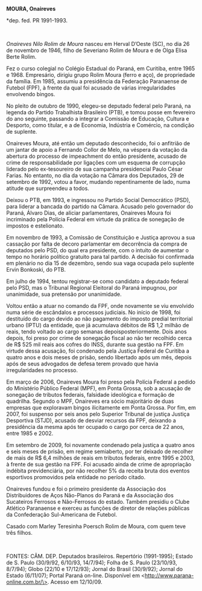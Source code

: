 **MOURA, Onaireves**

\*dep. fed. PR 1991-1993.

 

*Onaireves Nilo Rolim de Moura* nasceu em Herval D’Oeste (SC), no dia 26
de novembro de 1946, filho de Severiano Rolim de Moura e de Olga Elisa
Berte Rolim.

Fez o curso colegial no Colégio Estadual do Paraná, em Curitiba, entre
1965 e 1968. Empresário, dirigiu grupo Rolim Moura (ferro e aço), de
propriedade da família. Em 1985, assumiu a presidência da Federação
Paranaense de Futebol (FPF), à frente da qual foi acusado de várias
irregularidades envolvendo bingos.

No pleito de outubro de 1990, elegeu-se deputado federal pelo Paraná, na
legenda do Partido Trabalhista Brasileiro (PTB), e tomou posse em
fevereiro do ano seguinte, passando a integrar a Comissão de Educação,
Cultura e Desporto, como titular, e a de Economia, Indústria e Comércio,
na condição de suplente.

Onaireves Moura, até então um deputado desconhecido, foi o anfitrião de
um jantar de apoio a Fernando Collor de Melo, na véspera da votação da
abertura do processo de impeachment do então presidente, acusado de
crime de responsabilidade por ligações com um esquema de corrupção
liderado pelo ex-tesoureiro de sua campanha presidencial Paulo César
Farias. No entanto, no dia da votação na Câmara dos Deputados, 29 de
setembro de 1992, votou a favor, mudando repentinamente de lado, numa
atitude que surpreendeu a todos.

Deixou o PTB, em 1993, e ingressou no Partido Social Democrático (PSD),
para liderar a bancada do partido na Câmara. Acusado pelo governador do
Paraná, Álvaro Dias, de aliciar parlamentares, Onaireves Moura foi
incriminado pela Polícia Federal em virtude da prática de sonegação de
impostos e estelionato.

Em novembro de 1993, a Comissão de Constituição e Justiça aprovou a sua
cassação por falta de decoro parlamentar em decorrência da compra de
deputados pelo PSD, do qual era presidente, com o intuito de aumentar o
tempo no horário político gratuito para tal partido. A decisão foi
confirmada em plenário no dia 15 de dezembro, sendo sua vaga ocupada
pelo suplente Ervin Bonkoski, do PTB.

Em julho de 1994, tentou registrar-se como candidato a deputado federal
pelo PSD, mas o Tribunal Regional Eleitoral do Paraná impugnou, por
unanimidade, sua pretensão por unanimidade.

Voltou então a atuar no comando da FPF, onde novamente se viu envolvido
numa série de escândalos e processos judiciais. No início de 1998, foi
destituído do cargo devido ao não pagamento do imposto predial
territorial urbano (IPTU) da entidade, que já acumulava débitos de R\$
1,2 milhão de reais, tendo voltado ao cargo semanas
depoisposteriormente. Dois anos depois, foi preso por crime de sonegação
fiscal ao não ter recolhido cerca de R\$ 525 mil reais aos cofres do
INSS, durante sua gestão na FPF. Em virtude dessa acusação, foi
condenado pela Justiça Federal de Curitiba a quatro anos e dois meses de
prisão, sendo libertado após um mês, depois após de seus advogados de
defesa terem provado que havia irregularidades no processo.

Em março de 2006, Onaireves Moura foi preso pela Polícia Federal a
pedido do Ministério Público Federal (MPF), em Ponta Grossa, sob a
acusação de sonegação de tributos federais, falsidade ideológica e
formação de quadrilha. Segundo o MPF, Onaireves era sócio majoritário de
duas empresas que exploravam bingos ilicitamente em Ponta Grossa. Por
fim, em 2007, foi suspenso por seis anos pelo Superior Tribunal de
justiça Justiça Desportiva (STJD), acusado de desviar recursos da FPF,
deixando a presidência da mesma após ter ocupado o cargo por cerca de 22
anos, entre 1985 e 2002.

Em setembro de 2009, foi novamente condenado pela justiça a quatro anos
e seis meses de prisão, em regime semiaberto, por ter deixado de
recolher de mais de R\$ 6,4 milhões de reais em tributos federais, entre
1995 e 2003, à frente de sua gestão na FPF. Foi acusado ainda de crime
de apropriação indébita previdenciária, por não recolher 5% da receita
bruta dos eventos esportivos promovidos pela entidade no período citado.

Onaireves fundou e foi o primeiro presidente da Associação dos
Distribuidores de Aços Não-Planos do Paraná e da Associação dos
Sucateiros Ferrosos e Não-Ferrosos do estado. Também presidiu o Clube
Atlético Paranaense e exerceu as funções de diretor de relações públicas
da Confederação Sul-Americana de Futebol.

Casado com Marley Teresinha Poersch Rolim de Moura, com quem teve três
filhos.

 

FONTES: CÂM. DEP. Deputados brasileiros. Repertório (1991-1995); Estado
de S. Paulo (30/9/92, 6/10/93, 14/7/94); Folha de S. Paulo (23/10/93,
8/7/94); Globo (22/10 e 17/12/93); Jornal do Brasil (30/9/92); Jornal do
Estado (6/11/07); Portal Paraná on-line. Disponível em
\<http://www.parana-online.com.br/\>. Acesso em 12/10/09.

 

